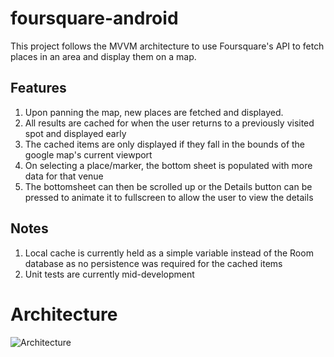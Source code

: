 # foursquare-android

This project follows the MVVM architecture to use Foursquare's API to fetch places in an area and display them on a map. 

## Features
1. Upon panning the map, new places are fetched and displayed. 
2. All results are cached for when the user returns to a previously visited spot and displayed early
3. The cached items are only displayed if they fall in the bounds of the google map's current viewport
4. On selecting a place/marker, the bottom sheet is populated with more data for that venue
5. The bottomsheet can then be scrolled up or the Details button can be pressed to animate it to fullscreen to allow the user to view the details

## Notes
1. Local cache is currently held as a simple variable instead of the Room database as no persistence was required for the cached items
2. Unit tests are currently mid-development

# Architecture 
![Architecture](https://drive.google.com/uc?export=view&id=1aN4Sy3WA_1KeOaFa-Uk3yKDlZxOMCkn5)
